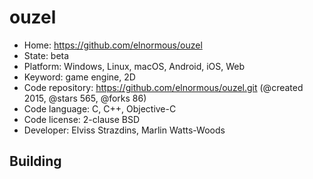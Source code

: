# ouzel

- Home: https://github.com/elnormous/ouzel
- State: beta
- Platform: Windows, Linux, macOS, Android, iOS, Web
- Keyword: game engine, 2D
- Code repository: https://github.com/elnormous/ouzel.git (@created 2015, @stars 565, @forks 86)
- Code language: C, C++, Objective-C
- Code license: 2-clause BSD
- Developer: Elviss Strazdins, Marlin Watts-Woods

## Building
